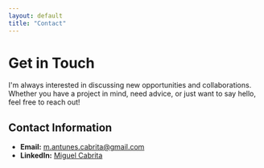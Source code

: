 ```yaml
---
layout: default
title: "Contact"
---
```


# Get in Touch

I'm always interested in discussing new opportunities and collaborations. Whether you have a project in mind, need advice, or just want to say hello, feel free to reach out!

## Contact Information

- **Email:** [m.antunes.cabrita@gmail.com](mailto:m.antunes.cabrita@gmail.com)
- **LinkedIn:** [Miguel Cabrita](https://www.linkedin.com/in/miguelcabrita)